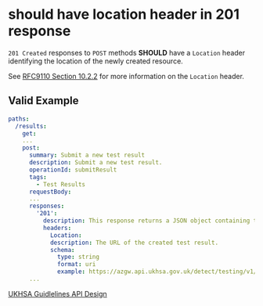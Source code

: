 # **should** have location header in 201 response

`201 Created` responses to `POST` methods **SHOULD** have a `Location` header identifying the location of the newly created resource.

See [RFC9110 Section 10.2.2](https://datatracker.ietf.org/doc/html/rfc9110#section-10.2.2) for more information on the `Location` header.

## Valid Example

``` yaml
paths:
  /results:
    get:
    ...
    post:
      summary: Submit a new test result
      description: Submit a new test result.
      operationId: submitResult
      tags:
        - Test Results
      requestBody:
      ...
      responses:
        '201':
          description: This response returns a JSON object containing the test result data.
          headers:
            Location:
            description: The URL of the created test result.
            schema:
              type: string
              format: uri
              example: https://azgw.api.ukhsa.gov.uk/detect/testing/v1/results/de750613-ef3c-4f5d-8148-10308b91896c
      ...
```

[UKHSA Guidlelines API Design](../../api-design-guidelines/api-design.md#rest-http-response-codes)
